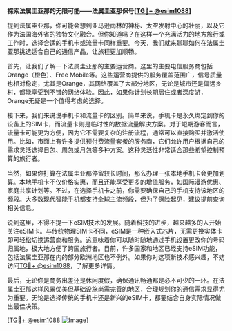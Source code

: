 **探索法属圭亚那的无限可能——法属圭亚那保号[[TG💪+ @esim1088](https://t.me/s/esim1088)]**

提到法属圭亚那，你可能会想到亚马逊雨林的神秘、太空发射中心的壮丽，以及它作为法国海外省的独特文化融合。但你知道吗？在这样一个充满活力的地方旅行或工作时，选择合适的手机卡或流量卡同样重要。今天，我们就来聊聊如何在法属圭亚那挑选适合自己的通信产品，让旅程更加顺畅。

首先，让我们了解一下法属圭亚那的主要运营商。这里的主要电信服务商包括Orange（橙色）、Free Mobile等。这些运营商提供的服务覆盖范围广，信号质量也相对稳定，尤其是Orange，其网络覆盖了大部分地区，无论是城市还是偏远乡村，都能享受到不错的网络体验。因此，如果你计划长期居住或者深度游，Orange无疑是一个值得考虑的选择。

接下来，我们来说说手机卡和流量卡的区别。简单来说，手机卡是永久绑定到你的设备上的SIM卡，而流量卡则是临时性的数据流量解决方案。对于短期游客而言，流量卡可能更为方便，因为它不需要复杂的注册流程，通常可以直接购买并激活使用。比如，市面上有许多提供预付费流量套餐的服务商，它们允许用户根据自己的需求灵活选择日包、周包或月包等多种方案。这种灵活性非常适合那些希望控制预算的旅行者。

当然，如果你打算在法属圭亚那停留较长时间，那么办理一张本地手机卡会更加划算。本地手机卡不仅价格实惠，而且还能享受更多的增值服务，如国际漫游优惠、家庭共享计划等。不过，在选择手机卡之前，你需要确保自己的手机支持该地区的频段。大多数现代智能手机都支持全球主流频段，但为了保险起见，建议提前查询相关信息。

说到这里，不得不提一下eSIM技术的发展。随着科技的进步，越来越多的人开始关注eSIM卡。与传统物理SIM卡不同，eSIM是一种嵌入式芯片，无需更换实体卡即可轻松切换运营商和服务。这意味着你可以随时随地通过手机设置更改你的号码归属地，极大地方便了跨国旅行者。目前，许多国家和地区已经支持eSIM功能，包括法属圭亚那在内的部分欧洲地区也不例外。如果你对这项新技术感兴趣，不妨访问[TG💪+ @esim1088](https://t.me/s/esim1088)，了解更多详情。

最后，无论你是商务出差还是休闲度假，确保通讯畅通都是必不可少的一环。在法属圭亚那这样风景优美但基础设施尚需完善的地区，合理规划你的通信需求显得尤为重要。无论是选择传统的手机卡还是新兴的eSIM卡，都要结合自身实际情况做出最佳决策。

[[TG💪+ @esim1088](https://t.me/s/esim1088) ![Image](https://i.postimg.cc/4NQfJmqS/Snipaste-2025-05-13-00-14-12.png)]